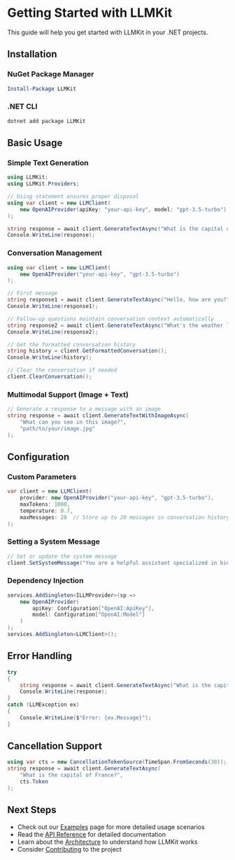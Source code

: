 # Getting Started with LLMKit

This guide will help you get started with LLMKit in your .NET projects.

## Installation

### NuGet Package Manager
```powershell
Install-Package LLMKit
```

### .NET CLI
```bash
dotnet add package LLMKit
```

## Basic Usage

### Simple Text Generation
```csharp
using LLMKit;
using LLMKit.Providers;

// Using statement ensures proper disposal
using var client = new LLMClient(
    new OpenAIProvider(apiKey: "your-api-key", model: "gpt-3.5-turbo")
);

string response = await client.GenerateTextAsync("What is the capital of France?");
Console.WriteLine(response);
```

### Conversation Management
```csharp
using var client = new LLMClient(
    new OpenAIProvider("your-api-key", "gpt-3.5-turbo")
);

// First message
string response1 = await client.GenerateTextAsync("Hello, how are you?");
Console.WriteLine(response1);

// Follow-up questions maintain conversation context automatically
string response2 = await client.GenerateTextAsync("What's the weather like?");
Console.WriteLine(response2);

// Get the formatted conversation history
string history = client.GetFormattedConversation();
Console.WriteLine(history);

// Clear the conversation if needed
client.ClearConversation();
```

### Multimodal Support (Image + Text)
```csharp
// Generate a response to a message with an image
string response = await client.GenerateTextWithImageAsync(
    "What can you see in this image?", 
    "path/to/your/image.jpg"
);
```

## Configuration

### Custom Parameters
```csharp
var client = new LLMClient(
    provider: new OpenAIProvider("your-api-key", "gpt-3.5-turbo"),
    maxTokens: 1000,
    temperature: 0.7,
    maxMessages: 20  // Store up to 20 messages in conversation history
);
```

### Setting a System Message
```csharp
// Set or update the system message
client.SetSystemMessage("You are a helpful assistant specialized in biology.");
```

### Dependency Injection
```csharp
services.AddSingleton<ILLMProvider>(sp => 
    new OpenAIProvider(
        apiKey: Configuration["OpenAI:ApiKey"],
        model: Configuration["OpenAI:Model"]
    )
);
services.AddSingleton<LLMClient>();
```

## Error Handling

```csharp
try
{
    string response = await client.GenerateTextAsync("What is the capital of France?");
    Console.WriteLine(response);
}
catch (LLMException ex)
{
    Console.WriteLine($"Error: {ex.Message}");
}
```

## Cancellation Support

```csharp
using var cts = new CancellationTokenSource(TimeSpan.FromSeconds(30));
string response = await client.GenerateTextAsync(
    "What is the capital of France?",
    cts.Token
);
```

## Next Steps

- Check out our [Examples](Examples) page for more detailed usage scenarios
- Read the [API Reference](API-Reference) for detailed documentation
- Learn about the [Architecture](Architecture) to understand how LLMKit works
- Consider [Contributing](Contributing) to the project 